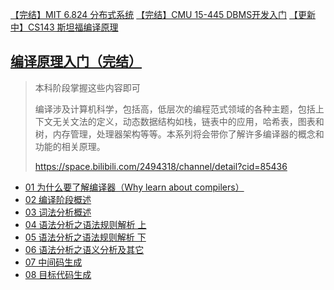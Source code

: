 [【完结】MIT 6.824 分布式系统](https://www.simtoco.com/#/albums?id=1000019)
[【完结】CMU 15-445 DBMS开发入门](https://www.simtoco.com/#/albums?id=1000013)
[【更新中】CS143 斯坦福编译原理](https://www.simtoco.com/#/albums?id=1000012)


## [编译原理入门（完结）](https://space.bilibili.com/2494318/channel/detail?cid=85436)
>本科阶段掌握这些内容即可
>
>编译涉及计算机科学，包括高，低层次的编程范式领域的各种主题，包括上下文无关文法的定义，动态数据结构如栈，链表中的应用，哈希表，图表和树，内存管理，处理器架构等等。本系列将会带你了解许多编译器的概念和功能的相关原理。
>
>https://space.bilibili.com/2494318/channel/detail?cid=85436

* [01 为什么要了解编译器（Why learn about compilers）](https://www.bilibili.com/video/av65512165)
* [02 编译阶段概述](https://www.bilibili.com/video/av65673080)
* [03 词法分析概述](https://www.bilibili.com/video/av66088947)
* [04 语法分析之语法规则解析 上](https://www.bilibili.com/video/av66411345)
* [05 语法分析之语法规则解析 下](https://www.bilibili.com/video/av67118584)
* [06 语法分析之语义分析及其它](https://www.bilibili.com/video/av67317614)
* [07 中间码生成](https://www.bilibili.com/video/av67868655)
* [08 目标代码生成](https://www.bilibili.com/video/av68024557)